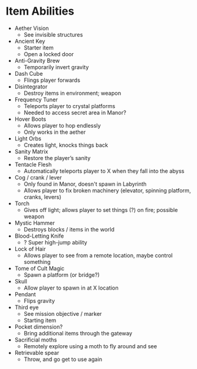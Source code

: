 # Item Abilities

- Aether Vision
	- See invisible structures
- Ancient Key
	- Starter item
	- Open a locked door
- Anti-Gravity Brew
	- Temporarily invert gravity
- Dash Cube
	- Flings player forwards
- Disintegrator
	- Destroy items in environment; weapon
- Frequency Tuner
	- Teleports player to crystal platforms
	- Needed to access secret area in Manor?
- Hover Boots
	- Allows player to hop endlessly
	- Only works in the aether
- Light Orbs
	- Creates light, knocks things back
- Sanity Matrix
	- Restore the player’s sanity
- Tentacle Flesh
	- Automatically teleports player to X when they fall into the abyss
- Cog / crank / lever
	- Only found in Manor, doesn't spawn in Labyrinth
	- Allows player to fix broken machinery (elevator, spinning platform, cranks, levers)
- Torch
	- Gives off light; allows player to set things (?) on fire; possible weapon
- Mystic Hammer
	- Destroys blocks / items in the world
- Blood-Letting Knife
	- ? Super high-jump ability
- Lock of Hair
	- Allows player to see from a remote location, maybe control something
- Tome of Cult Magic
	- Spawn a platform (or bridge?)
- Skull
	- Allow player to spawn in at X location
- Pendant
	- Flips gravity
- Third eye
	- See mission objective / marker
	- Starting item
- Pocket dimension?
	- Bring additional items through the gateway
- Sacrificial moths
	- Remotely explore using a moth to fly around and see 
- Retrievable spear
	- Throw, and go get to use again